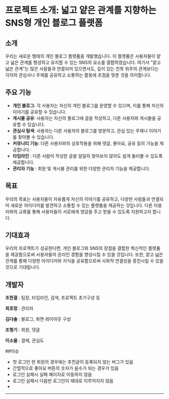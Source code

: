 # 프로젝트 소개: 넓고 얕은 관계를 지향하는 SNS형 개인 블로그 플랫폼

## 소개
우리는 새로운 형태의 개인 블로그 플랫폼을 개발했습니다. 
이 플랫폼은 사용자들이 얕고 넓은 관계를 형성하고 유지할 수 있는 SNS의 요소를 결합하였습니다. 
여기서 "얕고 넓은 관계"는 많은 사람들과 연결되어 있으면서도, 깊이 있는 친목 위주의 관계보다는 각자의 관심사나 주제를 공유하고 소통하는 활동에 초점을 맞춘 것을 의미합니다.

## 주요 기능
- **개인 블로그**: 각 사용자는 자신의 개인 블로그를 운영할 수 있으며, 이를 통해 자신의 이야기를 공유할 수 있습니다.
- **게시물 공유**: 사용자는 자신의 블로그에 글을 작성하고, 다른 사용자와 게시물을 공유할 수 있습니다.
- **관심사 탐색**: 사용자는 다른 사용자의 블로그를 방문하고, 관심 있는 주제나 이야기를 찾아볼 수 있습니다.
- **커뮤니티 기능**: 다른 사용자와의 상호작용을 위해 댓글, 좋아요, 공유 등의 기능을 제공합니다.
- **타임라인** : 다른 사람이 작성한 글을 일일히 찾아보지 않아도 쉽게 둘러볼 수 있도록 제공합니다.
- **관리자 기능** : 회원 및 게시물 관리를 위한 다양한 관리자 기능을 제공합니다.

## 목표
우리의 목표는 사용자들이 자유롭게 자신의 이야기를 공유하고, 다양한 사람들과 연결되어 새로운 아이디어를 발견하고 소통할 수 있는 플랫폼을 제공하는 것입니다. 
다른 이용자와의 교류를 통해 사용자들이 서로에게 영감을 주고 받을 수 있도록 지원하고자 합니다.

## 기대효과
우리의 프로젝트가 성공한다면, 개인 블로그와 SNS의 장점을 결합한 혁신적인 플랫폼을 제공함으로써 사용자들의 온라인 경험을 향상시킬 수 있을 것입니다. 
또한, 얕고 넓은 관계를 통해 다양한 아이디어와 지식을 공유함으로써 사회적 연결성을 증진시킬 수 있을 것으로 기대됩니다.

## 개발자
**조한결** : 팀장, 타임라인, 검색, 프로젝트 초기구성 등

**최호정** : 관리자

**김다솔** : 블로그, 화면 레이아웃 구성

**조형기** : 회원, 댓글

**이소율** : 결제, 관심도

##이슈
- 첫 로그인 한 회원의 경우에는 추천글이 등록되지 않는 버그가 있음
- 간헐적으로 좋아요 버튼의 숫자가 음수가 되는 경우가 있음
- 로그인 실패시 실패 패이지로 이동하지 않음
- 로그인 실패시 다음번 로그인이 재대로 이루어지지 않음
- 
---
